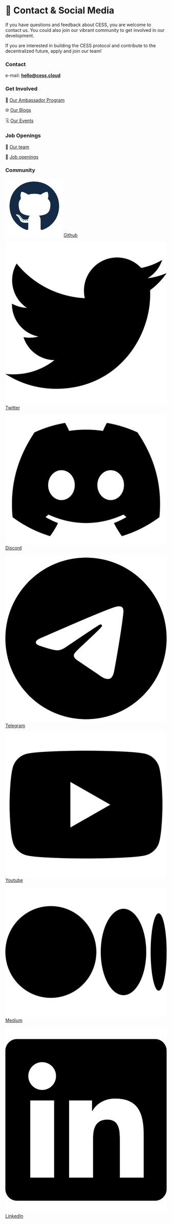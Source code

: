 # 💬 Contact & Social Media

If you have questions and feedback about CESS, you are welcome to contact us. You could also join our vibrant community to get involved in our development.

If you are interested in building the CESS protocol and contribute to the decentralized future, apply and join our team!

### Contact

e-mail: [**hello@cess.cloud**](mailto:hello@cess.cloud)

### Get Involved

👀 [Our Ambassador Program](https://cess.cloud/ambassador.html)

🌐 [Our Blogs](https://cess.cloud/posts/news)

🗓 [Our Events](https://cess.cloud/posts/events)

### Job Openings

👥 [Our team](https://cess.cloud/team.html)

📝 [Job openings](https://cess.cloud/jobs.html)

### Community

<img src="../.gitbook/assets/Screenshot 2023-07-05 at 10.46.50.png" alt="" data-size="line">[Github](https://github.com/CESSProject)

<img src="../assets/images/icons/twitter.svg" alt="" data-size="line"> [Twitter](https://twitter.com/CESS\_Storage)

<img src="../assets/images/icons/discord.svg" alt="" data-size="line"> [Discord](https://discord.gg/cess)

<img src="../assets/images/icons/telegram.svg" alt="" data-size="line"> [Telegram](https://t.me/CESS\_Storage\_official)

<img src="../assets/images/icons/youtube.svg" alt="" data-size="line"> [Youtube](https://www.youtube.com/@cess\_storage2312)

<img src="../assets/images/icons/medium.svg" alt="" data-size="line"> [Medium](https://medium.com/@CESS\_LAB)

<img src="../assets/images/icons/linkedin.svg" alt="" data-size="line"> [LinkedIn](https://www.linkedin.com/company/cumulus-encrypted-storage-system)

